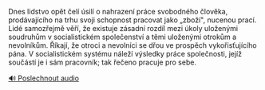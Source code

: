 
Dnes lidstvo opět čelí úsilí o nahrazení práce svobodného člověka, prodávajícího na trhu svoji schopnost pracovat jako „zboží", nucenou prací. Lidé samozřejmě věří, že existuje zásadní rozdíl mezi úkoly uloženými soudruhům v socialistickém společenství a těmi uloženými otrokům a nevolníkům. Říkají, že otroci a nevolníci se dřou ve prospěch vykořisťujícího pána. V socialistickém systému náleží výsledky práce společnosti, jejíž součástí je i sám pracovník; tak řečeno pracuje pro sebe.

[🔊 Poslechnout audio](/data/7-paragraphs/audio/chapter_115/para_006-Dnes-lidstvo-opt-el-sil-o-nahrazen-prce-svo.mp3)
